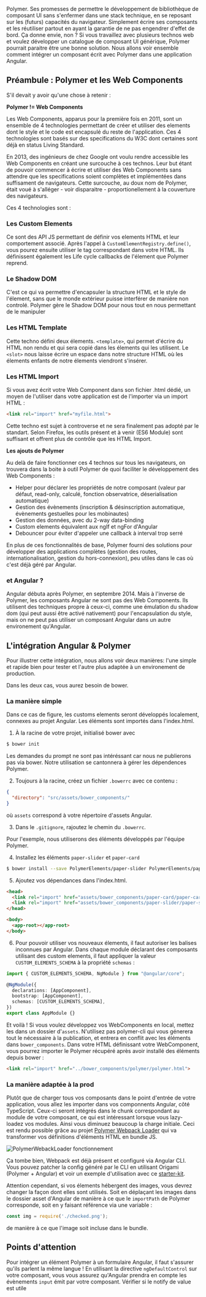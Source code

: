 Polymer. Ses promesses de permettre le développement de bibliothèque de composant UI sans s'enfermer dans une stack technique, en se reposant sur les (futurs) capacités du navigateur. Simplement écrire ses composants et les réutiliser partout en ayant la garantie de ne pas engendrer d'effet de bord. Ça donne envie, non ? Si vous travaillez avec plusieurs technos web et voulez développer un catalogue de composant UI générique, Polymer pourrait paraitre être une bonne solution.
Nous allons voir ensemble comment intégrer un composant écrit avec Polymer dans une application Angular.

## Préambule : Polymer et les Web Components

S'il devait y avoir qu'une chose à retenir :

**Polymer != Web Components**

Les Web Components, apparus pour la première fois en 2011, sont un ensemble de 4 technologies permettant de créer et utiliser des elements dont le style et le code est encapsulé du reste de l'application. Ces 4 technologies sont basés sur des specifications du W3C dont certaines sont déjà en status Living Standard.

En 2013, des ingénieurs de chez Google ont voulu rendre accessible les Web Components en créant une surcouche à ces technos. Leur but étant de pouvoir commencer à écrire et utiliser des Web Components sans attendre que les specifications soient complètes et implémentées dans suffisament de navigateurs. Cette surcouche, au doux nom de Polymer, était voué à s'alléger - voir disparaitre - proportionellement à la couverture des navigateurs.

Ces 4 technologies sont :

### Les Custom Elements
Ce sont des API JS permettant de définir vos elements HTML et leur comportement associé. Après l'appel à `CustomElementRegistry.define()`, vous pourez ensuite utiliser le tag correspondant dans votre HTML.
Ils définissent également les Life cycle callbacks de l'élement que Polymer reprend.

### Le Shadow DOM
C'est ce qui va permettre d'encapsuler la structure HTML et le style de l'élement, sans que le monde extérieur puisse interférer de manière non controlé.
Polymer gère le Shadow DOM pour nous tout en nous permettant de le manipuler

### Les HTML Template
Cette techno défini deux élements. `<template>`, qui permet d'écrire du HTML non rendu et qui sera copié dans les élements qui les utilisent. Le `<slot>` nous laisse écrire un espace dans notre structure HTML où les élements enfants de notre élements viendront s'insérer.

### Les HTML Import
Si vous avez écrit votre Web Component dans son fichier .html dédié, un moyen de l'utiliser dans votre application est de l'importer via un import HTML :
````HTML
<link rel="import" href="myfile.html">
````
Cette techno est sujet à controverse et ne sera finalement pas adopté par le standart. Selon Firefox, les outils présent et à venir (ES6 Module) sont suffisant et offrent plus de contrôle que les HTML Import.

**Les ajouts de Polymer**

Au delà de faire fonctionner ces 4 technos sur tous les navigateurs, on trouvera dans la boite à outil Polymer de quoi faciliter le développement des Web Components :
- Helper pour déclarer les propriétés de notre composant (valeur par défaut, read-only, calculé, fonction observatrice, déserialisation automatique)
- Gestion des évènements (inscription & désinscription automatique, évènements gestuelles pour les mobinautes)
- Gestion des données, avec du 2-way data-binding
- Custom elements équivalent aux ngIf et ngFor d'Angular
- Debouncer pour éviter d'appeler une callback à interval trop serré

En plus de ces fonctionnalités de base, Polymer fourni des solutions pour développer des applications complètes (gestion des routes, internationalisation, gestion du hors-connexion), peu utiles dans le cas où c'est déjà géré par Angular.

### et Angular ?
Angular débuta après Polymer, en septembre 2014. Mais à l'inverse de Polymer, les composants Angular ne sont pas des Web Components. Ils utilisent des techniques propre à ceux-ci, comme une émulation du shadow dom (qui peut aussi être activé nativement) pour l'encapsulation du style, mais on ne peut pas utiliser un composant Angular dans un autre environement qu'Angular.

## L'intégration Angular & Polymer
Pour illustrer cette intégration, nous allons voir deux manières: l'une simple et rapide bien pour tester et l'autre plus adaptée à un environement de production.

Dans les deux cas, vous aurez besoin de bower.

### La manière simple
Dans ce cas de figure, les customs elements seront développés localement, connexes au projet Angular. Les éléments sont importés dans l'index.html.

1. À la racine de votre projet, initialisé bower avec
````bash
$ bower init
````
Les demandes du prompt ne sont pas intéréssant car nous ne publierons pas via bower. Notre utilisation se cantonnera à gérer les dépendences Polymer.

2. Toujours à la racine, créez un fichier `.bowerrc` avec ce contenu :
````json
{
  "directory": "src/assets/bower_components/"
}
````
où `assets` correspond à votre répertoire d'assets Angular.

3. Dans le `.gitignore`, rajoutez le chemin du `.bowerrc`.

Pour l'exemple, nous utiliserons des éléments développés par l'équipe Polymer.

4. Installez les éléments `paper-slider` et `paper-card`
````bash
$ bower install --save PolymerElements/paper-slider PolymerElements/paper-card
````

5. Ajoutez vos dépendances dans l'index.html.
````html
<head>
  <link rel="import" href="assets/bower_components/paper-card/paper-card.html">
  <link rel="import" href="assets/bower_components/paper-slider/paper-slider.html">
</head>

<body>
  <app-root></app-root>
</body>
````

6. Pour pouvoir utiliser vos nouveaux élements, il faut autoriser les balises inconnues par Angular. Dans chaque module déclarant des composants utilisant des custom elements, il faut appliquer la valeur `CUSTOM_ELEMENTS_SCHEMA` à la propriété `schemas` :
````typescript
import { CUSTOM_ELEMENTS_SCHEMA, NgModule } from "@angular/core";

@NgModule({
  declarations: [AppComponent],
  bootstrap: [AppComponent],
  schemas: [CUSTOM_ELEMENTS_SCHEMA],
})
export class AppModule {}
````

Et voilà ! Si vous voulez développez vos WebComponents en local, mettez les dans un dossier d'`assets`. N'utilisez pas polymer-cli qui vous génerera tout le nécessaire à la publication, et entrera en conflit avec les éléments dans `bower_components`.
Dans votre HTML définissant votre WebComponent, vous pourrez importer le Polymer récupéré après avoir installé des éléments depuis bower :
````html
<link rel="import" href="../bower_components/polymer/polymer.html">
````

### La manière adaptée à la prod

Plutôt que de charger tous vos composants dans le point d'entrée de votre application, vous allez les importer dans vos componnents Angular, côté TypeScript. Ceux-ci seront intégrés dans le chunk correspondant au module de votre composant, ce qui est intéressant lorsque vous lazy-loadez vos modules. Ainsi vous diminuez beaucoup la charge initiale.
Ceci est rendu possible grâce au projet [Polymer Webpack Loader](https://github.com/webpack-contrib/polymer-webpack-loader) qui va transformer vos définitions d'éléments HTML en bundle JS.

![PolymerWebackLoader fonctionnement](https://user-images.githubusercontent.com/1066253/28131928-3b257288-66f0-11e7-8295-cb968cefb040.png "Fonctionnement")

Ça tombe bien, Webpack est déjà présent et configuré via Angular CLI. Vous pouvez patcher la config généré par le CLI en utilisant Origami (Polymer + Angular) et voir un exemple d'utilisation avec ce [starter-kit](https://github.com/hotforfeature/angular-polymer-starter-kit).

Attention cependant, si vos élements hébergent des images, vous devrez changer la façon dont elles sont utilisés. Soit en déplaçant les images dans le dossier asset d'Angular de manière à ce que le `importPath` de Polymer corresponde, soit en y faisant référence via une variable :
````javascript
const img = require('./checked.png');
````
de manière à ce que l'image soit incluse dans le bundle.

## Points d'attention

Pour intégrer un élément Polymer à un formulaire Angular, il faut s'assurer qu'ils parlent la même langue !
En utilisant la directive `ngDefaultControl` sur votre composant, vous vous assurez qu'Angular prendra en compte les évènements `input` émit par votre composant.
Vérifier si le notify de value est utile
